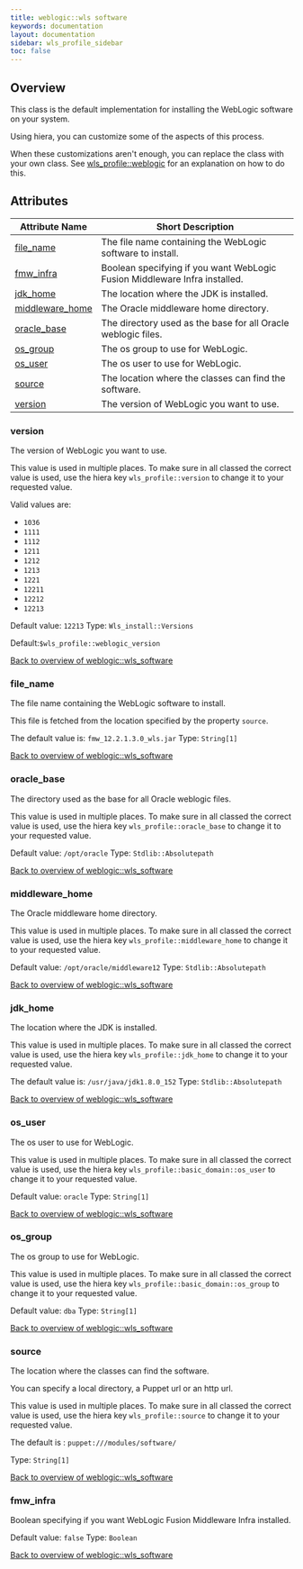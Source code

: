 ```yaml
---
title: weblogic::wls software
keywords: documentation
layout: documentation
sidebar: wls_profile_sidebar
toc: false
---
```

## Overview

This class is the default implementation for installing the WebLogic software on your system.

Using hiera, you can customize some of the aspects of this process.

When these customizations aren't enough, you can replace the class with your own class. See [wls_profile::weblogic](./weblogic.html) for an explanation on how to do this.





## Attributes



Attribute Name                                             | Short Description                                                          |
---------------------------------------------------------- | -------------------------------------------------------------------------- |
[file_name](#weblogic::wls_software_file_name)             | The file name containing the WebLogic software to install.                 |
[fmw_infra](#weblogic::wls_software_fmw_infra)             | Boolean specifying if you want WebLogic Fusion Middleware Infra installed. |
[jdk_home](#weblogic::wls_software_jdk_home)               | The location where the JDK is installed.                                   |
[middleware_home](#weblogic::wls_software_middleware_home) | The Oracle middleware home directory.                                      |
[oracle_base](#weblogic::wls_software_oracle_base)         | The directory used as the base for all Oracle weblogic files.              |
[os_group](#weblogic::wls_software_os_group)               | The os group to use for WebLogic.                                          |
[os_user](#weblogic::wls_software_os_user)                 | The os user to use for WebLogic.                                           |
[source](#weblogic::wls_software_source)                   | The location where the classes can find the software.                      |
[version](#weblogic::wls_software_version)                 | The version of WebLogic you want to use.                                   |




### version<a name='weblogic::wls_software_version'>

The version of WebLogic you want to use.

This value is used in multiple places. To make sure in all classed the correct value is used, use the hiera key `wls_profile::version` to change it to your requested value.

Valid values are:

  - `1036`
  - `1111`
  - `1112`
  - `1211`
  - `1212`
  - `1213`
  - `1221`
  - `12211`
  - `12212`
  - `12213`

Default value: `12213`
Type: `Wls_install::Versions`

Default:`$wls_profile::weblogic_version`

[Back to overview of weblogic::wls_software](#attributes)

### file_name<a name='weblogic::wls_software_file_name'>

The file name containing the WebLogic software to install.

This file is fetched from the location specified by the property `source`.

The default value is: `fmw_12.2.1.3.0_wls.jar`
Type: `String[1]`


[Back to overview of weblogic::wls_software](#attributes)

### oracle_base<a name='weblogic::wls_software_oracle_base'>

The directory used as the base for all Oracle weblogic files.

This value is used in multiple places. To make sure in all classed the correct value is used, use the hiera key `wls_profile::oracle_base` to change it to your requested value.

Default value: `/opt/oracle`
Type: `Stdlib::Absolutepath`


[Back to overview of weblogic::wls_software](#attributes)

### middleware_home<a name='weblogic::wls_software_middleware_home'>

The Oracle middleware home directory.

This value is used in multiple places. To make sure in all classed the correct value is used, use the hiera key `wls_profile::middleware_home` to change it to your requested value.

Default value: `/opt/oracle/middleware12`
Type: `Stdlib::Absolutepath`


[Back to overview of weblogic::wls_software](#attributes)

### jdk_home<a name='weblogic::wls_software_jdk_home'>

The location where the JDK is installed.

This value is used in multiple places. To make sure in all classed the correct value is used, use the hiera key `wls_profile::jdk_home` to change it to your requested value.

The default value is: `/usr/java/jdk1.8.0_152`
Type: `Stdlib::Absolutepath`


[Back to overview of weblogic::wls_software](#attributes)

### os_user<a name='weblogic::wls_software_os_user'>

The os user to use for WebLogic.

This value is used in multiple places. To make sure in all classed the correct value is used, use the hiera key `wls_profile::basic_domain::os_user` to change it to your requested value.

Default value: `oracle`
Type: `String[1]`


[Back to overview of weblogic::wls_software](#attributes)

### os_group<a name='weblogic::wls_software_os_group'>

The os group to use for WebLogic.

This value is used in multiple places. To make sure in all classed the correct value is used, use the hiera key `wls_profile::basic_domain::os_group` to change it to your requested value.

Default value: `dba`
Type: `String[1]`


[Back to overview of weblogic::wls_software](#attributes)

### source<a name='weblogic::wls_software_source'>

The location where the classes can find the software. 

You can specify a local directory, a Puppet url or an http url.

This value is used in multiple places. To make sure in all classed the correct value is used, use the hiera key `wls_profile::source` to change it to your requested value.

The default is : `puppet:///modules/software/`

Type: `String[1]`


[Back to overview of weblogic::wls_software](#attributes)

### fmw_infra<a name='weblogic::wls_software_fmw_infra'>

Boolean specifying if you want WebLogic Fusion Middleware Infra installed.

Default value: `false`
Type: `Boolean`


[Back to overview of weblogic::wls_software](#attributes)
